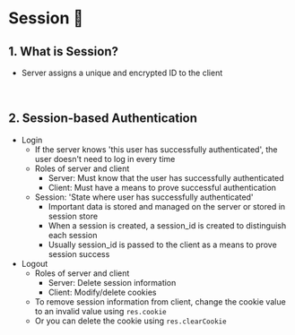 # Session 🪪

## 1. What is Session?

- Server assigns a unique and encrypted ID to the client

<br/>

## 2. Session-based Authentication

- Login
  - If the server knows 'this user has successfully authenticated', the user doesn't need to log in every time
  - Roles of server and client
    - Server: Must know that the user has successfully authenticated
    - Client: Must have a means to prove successful authentication
  - Session: 'State where user has successfully authenticated'
    - Important data is stored and managed on the server or stored in session store
    - When a session is created, a session_id is created to distinguish each session
    - Usually session_id is passed to the client as a means to prove session success
- Logout
  - Roles of server and client
    - Server: Delete session information
    - Client: Modify/delete cookies
  - To remove session information from client, change the cookie value to an invalid value using `res.cookie`
  - Or you can delete the cookie using `res.clearCookie`
